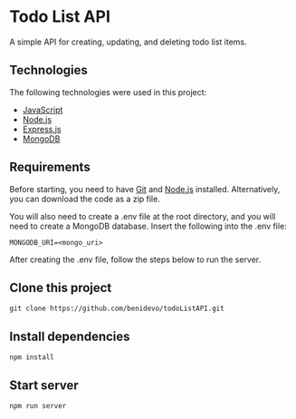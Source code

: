 # Todo List API
A simple API for creating, updating, and deleting todo list items.

## Technologies 

The following technologies were used in this project:

- [JavaScript](https://www.javascript.com/)
- [Node.js](https://nodejs.org/en/)
- [Express.js](https://expressjs.com/)
- [MongoDB](https://www.mongodb.com/cloud/atlas)


## Requirements

Before starting, you need to have [Git](https://git-scm.com) and [Node.js](https://nodejs.org/en/) installed. Alternatively, you can download the code as a zip file.

You will also need to create a .env file at the root directory, and you will need to create a MongoDB database. Insert the following into the .env file:

    MONGODB_URI=<mongo_uri>

After creating the .env file, follow the steps below to run the server.


## Clone this project

    git clone https://github.com/benidevo/todoListAPI.git

## Install dependencies

    npm install

## Start server

    npm run server
